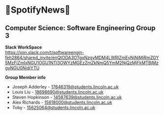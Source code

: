 # :newspaper:SpotifyNews:musical_note:
## Computer Science: Software Engineering Group 3

**Slack WorkSpace**  
https://join.slack.com/t/softwareengin-feh2864/shared_invite/enQtODA3OTgxNzgyMDM4LWRlZmEyNjNiMjRmZGY5MzFiZmIxNGU1OGU1NTI3OWYzMGEzZmZkNmQ5YmM2NjQzMjFkMTBjMzgyNGU0NjdiYTU

**Group Member info**
* Joseph Adderley  - 17646319@students.lincoln.ac.uk  
* Louis Liu        - 18698690@students.lincoln.ac.uk  
* Steven Hopkinson - 14587639@students.lincoln.ac.uk  
* Alex Richards    - 15618000@students.lincoln.ac.uk  
* Toby             - 15625064@students.lincoln.ac.uk
